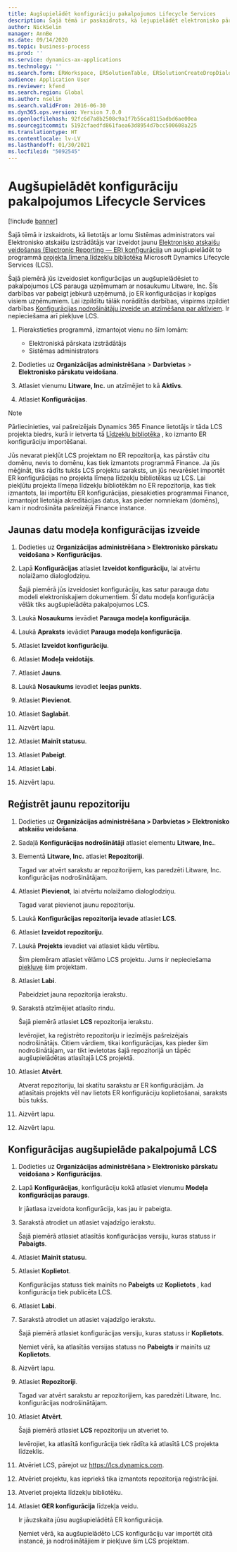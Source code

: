 ```yaml
---
title: Augšupielādēt konfigurāciju pakalpojumos Lifecycle Services
description: Šajā tēmā ir paskaidrots, kā lejupielādēt elektronisko pārskatu veidošanas (Electronic reporting — ER) konfigurācijas no portāla Microsoft Dynamics Lifecycle Services (LCS).
author: NickSelin
manager: AnnBe
ms.date: 09/14/2020
ms.topic: business-process
ms.prod: ''
ms.service: dynamics-ax-applications
ms.technology: ''
ms.search.form: ERWorkspace, ERSolutionTable, ERSolutionCreateDropDialog, ERDataModelDesigner, ERDataModelContentsItemCreationDialog, ERSolutionRepositoryTable, ERSolutionRepositoryCreateDropDialog, ERSolutionImport
audience: Application User
ms.reviewer: kfend
ms.search.region: Global
ms.author: nselin
ms.search.validFrom: 2016-06-30
ms.dyn365.ops.version: Version 7.0.0
ms.openlocfilehash: 92fc6d7a8b2508c9a1f7b56ca8115adbd6ae00ea
ms.sourcegitcommit: 5192cfaedfd861faea63d8954d7bcc500608a225
ms.translationtype: HT
ms.contentlocale: lv-LV
ms.lasthandoff: 01/30/2021
ms.locfileid: "5092545"
---
```

# <a name="upload-a-configuration-into-lifecycle-services"></a>Augšupielādēt konfigurāciju pakalpojumos Lifecycle Services

[!include [banner](../../includes/banner.md)]

Šajā tēmā ir izskaidrots, kā lietotājs ar lomu Sistēmas administrators vai Elektronisko atskaišu izstrādātājs var izveidot jaunu [Elektronisko atskaišu veidošanas (Electronic Reporting — ER) konfigurācija](../general-electronic-reporting.md#Configuration) un augšupielādēt to programmā [projekta līmeņa līdzekļu bibliotēka](../../lifecycle-services/asset-library.md) Microsoft Dynamics Lifecycle Services (LCS).

Šajā piemērā jūs izveidosiet konfigurācijas un augšupielādēsiet to pakalpojumos LCS parauga uzņēmumam ar nosaukumu Litware, Inc. Šīs darbības var pabeigt jebkurā uzņēmumā, jo ER konfigurācijas ir kopīgas visiem uzņēmumiem. Lai izpildītu tālāk norādītās darbības, vispirms izpildiet darbības [Konfigurācijas nodrošinātāju izveide un atzīmēšana par aktīviem](er-configuration-provider-mark-it-active-2016-11.md). Ir nepieciešama arī piekļuve LCS.

1. Pierakstieties programmā, izmantojot vienu no šīm lomām:

    - Elektroniskā pārskata izstrādātājs
    - Sistēmas administrators

2. Dodieties uz **Organizācijas administrēšana** \> **Darbvietas** \> **Elektronisko pārskatu veidošana**.
3. Atlasiet vienumu **Litware, Inc.** un atzīmējiet to kā **Aktīvs**.
4. Atlasiet **Konfigurācijas**.

<a name="accessconditions"></a>
> [!NOTE]
> Pārliecinieties, vai pašreizējais Dynamics 365 Finance lietotājs ir tāda LCS projekta biedrs, kurā ir ietverta tā [Līdzekļu bibliotēka](../../lifecycle-services/asset-library.md#asset-library-support) , ko izmanto ER konfigurāciju importēšanai.
>
> Jūs nevarat piekļūt LCS projektam no ER repozitorija, kas pārstāv citu domēnu, nevis to domēnu, kas tiek izmantots programmā Finance. Ja jūs mēģināt, tiks rādīts tukšs LCS projektu saraksts, un jūs nevarēsiet importēt ER konfigurācijas no projekta līmeņa līdzekļu bibliotēkas uz LCS. Lai piekļūtu projekta līmeņa līdzekļu bibliotēkām no ER repozitorija, kas tiek izmantots, lai importētu ER konfigurācijas, piesakieties programmai Finance, izmantojot lietotāja akreditācijas datus, kas pieder nomniekam (domēns), kam ir nodrošināta pašreizējā Finance instance.

## <a name="create-a-new-data-model-configuration"></a>Jaunas datu modeļa konfigurācijas izveide

1. Dodieties uz **Organizācijas administrēšana \> Elektronisko pārskatu veidošana \> Konfigurācijas**.
2. Lapā **Konfigurācijas** atlasiet **Izveidot konfigurāciju**, lai atvērtu nolaižamo dialoglodziņu.

    Šajā piemērā jūs izveidosiet konfigurāciju, kas satur parauga datu modeli elektroniskajiem dokumentiem. Šī datu modeļa konfigurācija vēlāk tiks augšupielādēta pakalpojumos LCS.

3. Laukā **Nosaukums** ievādiet **Parauga modeļa konfigurācija**.
4. Laukā **Apraksts** ievādiet **Parauga modeļa konfigurācija**.
5. Atlasiet **Izveidot konfigurāciju**.
6. Atlasiet **Modeļa veidotājs**.
7. Atlasiet **Jauns**.
8. Laukā **Nosaukums** ievadiet **Ieejas punkts**.
9. Atlasiet **Pievienot**.
10. Atlasiet **Saglabāt**.
11. Aizvērt lapu.
12. Atlasiet **Mainīt statusu**.
13. Atlasiet **Pabeigt**.
14. Atlasiet **Labi**.
15. Aizvērt lapu.

## <a name="register-a-new-repository"></a>Reģistrēt jaunu repozitoriju

1. Dodieties uz **Organizācijas administrēšana \> Darbvietas \> Elektronisko atskaišu veidošana**.

2. Sadaļā **Konfigurācijas nodrošinātāji** atlasiet elementu **Litware, Inc.**.

3. Elementā **Litware, Inc.** atlasiet **Repozitoriji**.

    Tagad var atvērt sarakstu ar repozitorijiem, kas paredzēti Litware, Inc. konfigurācijas nodrošinātājam.

4. Atlasiet **Pievienot**, lai atvērtu nolaižamo dialoglodziņu.

    Tagad varat pievienot jaunu repozitoriju.

5. Laukā **Konfigurācijas repozitorija ievade** atlasiet **LCS**.
6. Atlasiet **Izveidot repozitoriju**.
7. Laukā **Projekts** ievadiet vai atlasiet kādu vērtību.

    Šim piemēram atlasiet vēlāmo LCS projektu. Jums ir nepieciešama [piekļuve](#accessconditions) šim projektam.

8. Atlasiet **Labi**.

    Pabeidziet jauna repozitorija ierakstu.

9. Sarakstā atzīmējiet atlasīto rindu.

    Šajā piemērā atlasiet **LCS** repozitorija ierakstu.

    Ievērojiet, ka reģistrēto repozitoriju ir iezīmējis pašreizējais nodrošinātājs. Citiem vārdiem, tikai konfigurācijas, kas pieder šim nodrošinātājam, var tikt ievietotas šajā repozitorijā un tāpēc augšupielādētas atlasītajā LCS projektā.

10. Atlasiet **Atvērt**.

    Atverat repozitoriju, lai skatītu sarakstu ar ER konfigurācijām. Ja atlasītais projekts vēl nav lietots ER konfigurāciju koplietošanai, saraksts būs tukšs.

11. Aizvērt lapu.
12. Aizvērt lapu.

## <a name="upload-a-configuration-into-lcs"></a>Konfigurācijas augšupielāde pakalpojumā LCS

1. Dodieties uz **Organizācijas administrēšana \> Elektronisko pārskatu veidošana \> Konfigurācijas**.
2. Lapā **Konfigurācijas**, konfigurāciju kokā atlasiet vienumu **Modeļa konfigurācijas paraugs**.

    Ir jāatlasa izveidota konfigurācija, kas jau ir pabeigta.

3. Sarakstā atrodiet un atlasiet vajadzīgo ierakstu.

    Šajā piemērā atlasiet atlasītās konfigurācijas versiju, kuras statuss ir **Pabaigts**.

4. Atlasiet **Mainīt statusu**.
5. Atlasiet **Koplietot**.

    Konfigurācijas statuss tiek mainīts no **Pabeigts** uz **Koplietots** , kad konfigurācija tiek publicēta LCS.

6. Atlasiet **Labi**.
7. Sarakstā atrodiet un atlasiet vajadzīgo ierakstu.

    Šajā piemērā atlasiet konfigurācijas versiju, kuras statuss ir **Koplietots**.

    Ņemiet vērā, ka atlasītās versijas statuss no **Pabeigts** ir mainīts uz **Koplietots**.

8. Aizvērt lapu.
9. Atlasiet **Repozitoriji**.

    Tagad var atvērt sarakstu ar repozitorijiem, kas paredzēti Litware, Inc. konfigurācijas nodrošinātājam.

10. Atlasiet **Atvērt**.

    Šajā piemērā atlasiet **LCS** repozitoriju un atveriet to.

    Ievērojiet, ka atlasītā konfigurācija tiek rādīta kā atlasītā LCS projekta līdzeklis.

11. Atvēriet LCS, pārejot uz <https://lcs.dynamics.com>.
12. Atvēriet projektu, kas iepriekš tika izmantots repozitorija reģistrācijai.
13. Atveriet projekta līdzekļu bibliotēku.
14. Atlasiet **GER konfigurācija** līdzekļa veidu.

    Ir jāuzskaita jūsu augšupielādētā ER konfigurācija.

    Ņemiet vērā, ka augšupielādēto LCS konfigurāciju var importēt citā instancē, ja nodrošinātājiem ir piekļuve šim LCS projektam.
